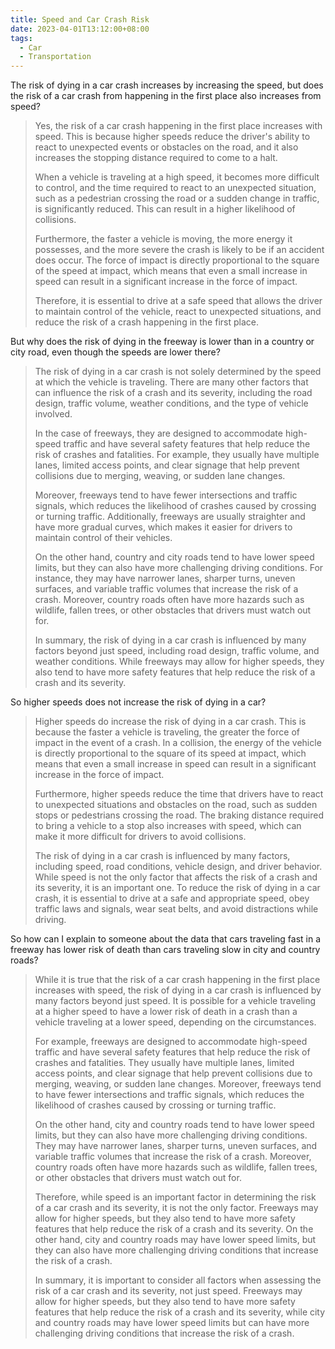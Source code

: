 ```yaml
---
title: Speed and Car Crash Risk
date: 2023-04-01T13:12:00+08:00
tags:
  - Car
  - Transportation
---
```

The risk of dying in a car crash increases by increasing the speed, but does the risk of a car crash from happening in the first place also increases from speed?

> Yes, the risk of a car crash happening in the first place increases with speed. This is because higher speeds reduce the driver's ability to react to unexpected events or obstacles on the road, and it also increases the stopping distance required to come to a halt.
> 
> When a vehicle is traveling at a high speed, it becomes more difficult to control, and the time required to react to an unexpected situation, such as a pedestrian crossing the road or a sudden change in traffic, is significantly reduced. This can result in a higher likelihood of collisions.
> 
> Furthermore, the faster a vehicle is moving, the more energy it possesses, and the more severe the crash is likely to be if an accident does occur. The force of impact is directly proportional to the square of the speed at impact, which means that even a small increase in speed can result in a significant increase in the force of impact.
> 
> Therefore, it is essential to drive at a safe speed that allows the driver to maintain control of the vehicle, react to unexpected situations, and reduce the risk of a crash happening in the first place.

But why does the risk of dying in the freeway is lower than in a country or city road, even though the speeds are lower there?

> The risk of dying in a car crash is not solely determined by the speed at which the vehicle is traveling. There are many other factors that can influence the risk of a crash and its severity, including the road design, traffic volume, weather conditions, and the type of vehicle involved.
> 
> In the case of freeways, they are designed to accommodate high-speed traffic and have several safety features that help reduce the risk of crashes and fatalities. For example, they usually have multiple lanes, limited access points, and clear signage that help prevent collisions due to merging, weaving, or sudden lane changes.
> 
> Moreover, freeways tend to have fewer intersections and traffic signals, which reduces the likelihood of crashes caused by crossing or turning traffic. Additionally, freeways are usually straighter and have more gradual curves, which makes it easier for drivers to maintain control of their vehicles.
> 
> On the other hand, country and city roads tend to have lower speed limits, but they can also have more challenging driving conditions. For instance, they may have narrower lanes, sharper turns, uneven surfaces, and variable traffic volumes that increase the risk of a crash. Moreover, country roads often have more hazards such as wildlife, fallen trees, or other obstacles that drivers must watch out for.
> 
> In summary, the risk of dying in a car crash is influenced by many factors beyond just speed, including road design, traffic volume, and weather conditions. While freeways may allow for higher speeds, they also tend to have more safety features that help reduce the risk of a crash and its severity.

So higher speeds does not increase the risk of dying in a car?

> Higher speeds do increase the risk of dying in a car crash. This is because the faster a vehicle is traveling, the greater the force of impact in the event of a crash. In a collision, the energy of the vehicle is directly proportional to the square of its speed at impact, which means that even a small increase in speed can result in a significant increase in the force of impact.
> 
> Furthermore, higher speeds reduce the time that drivers have to react to unexpected situations and obstacles on the road, such as sudden stops or pedestrians crossing the road. The braking distance required to bring a vehicle to a stop also increases with speed, which can make it more difficult for drivers to avoid collisions.
> 
> The risk of dying in a car crash is influenced by many factors, including speed, road conditions, vehicle design, and driver behavior. While speed is not the only factor that affects the risk of a crash and its severity, it is an important one. To reduce the risk of dying in a car crash, it is essential to drive at a safe and appropriate speed, obey traffic laws and signals, wear seat belts, and avoid distractions while driving.

So how can I explain to someone about the data that cars traveling fast in a freeway has lower risk of death than cars traveling slow in city and country roads?

> While it is true that the risk of a car crash happening in the first place increases with speed, the risk of dying in a car crash is influenced by many factors beyond just speed. It is possible for a vehicle traveling at a higher speed to have a lower risk of death in a crash than a vehicle traveling at a lower speed, depending on the circumstances.
> 
> For example, freeways are designed to accommodate high-speed traffic and have several safety features that help reduce the risk of crashes and fatalities. They usually have multiple lanes, limited access points, and clear signage that help prevent collisions due to merging, weaving, or sudden lane changes. Moreover, freeways tend to have fewer intersections and traffic signals, which reduces the likelihood of crashes caused by crossing or turning traffic.
> 
> On the other hand, city and country roads tend to have lower speed limits, but they can also have more challenging driving conditions. They may have narrower lanes, sharper turns, uneven surfaces, and variable traffic volumes that increase the risk of a crash. Moreover, country roads often have more hazards such as wildlife, fallen trees, or other obstacles that drivers must watch out for.
> 
> Therefore, while speed is an important factor in determining the risk of a car crash and its severity, it is not the only factor. Freeways may allow for higher speeds, but they also tend to have more safety features that help reduce the risk of a crash and its severity. On the other hand, city and country roads may have lower speed limits, but they can also have more challenging driving conditions that increase the risk of a crash.
> 
> In summary, it is important to consider all factors when assessing the risk of a car crash and its severity, not just speed. Freeways may allow for higher speeds, but they also tend to have more safety features that help reduce the risk of a crash and its severity, while city and country roads may have lower speed limits but can have more challenging driving conditions that increase the risk of a crash.